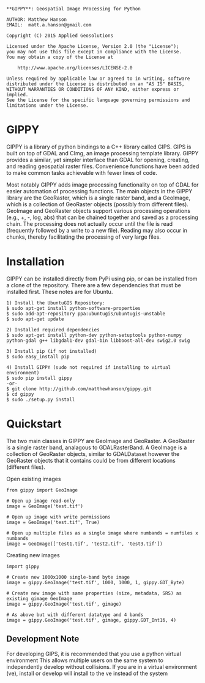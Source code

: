 
    **GIPPY**: Geospatial Image Processing for Python

    AUTHOR: Matthew Hanson
    EMAIL:  matt.a.hanson@gmail.com

    Copyright (C) 2015 Applied Geosolutions

    Licensed under the Apache License, Version 2.0 (the "License");
    you may not use this file except in compliance with the License.
    You may obtain a copy of the License at

        http://www.apache.org/licenses/LICENSE-2.0

    Unless required by applicable law or agreed to in writing, software
    distributed under the License is distributed on an "AS IS" BASIS,
    WITHOUT WARRANTIES OR CONDITIONS OF ANY KIND, either express or implied.
    See the License for the specific language governing permissions and
    limitations under the License.

# GIPPY

GIPPY is a library of python bindings to a C++ library called GIPS. GIPS is built on top of GDAL and CImg, an image processing template library. GIPPY provides a similar, yet simpler interface than GDAL for opening, creating, and reading geospatial raster files. Convenience functions have been added to make common tasks achievable with fewer lines of code.

Most notably GIPPY adds image processing functionality on top of GDAL for easier automation of processing functions. The main objects in the GIPPY library are the GeoRaster, which is a single raster band, and a GeoImage, which is a collection of GeoRaster objects (possibly from different files).  GeoImage and GeoRaster objects support various processing operations (e.g., +, -, log, abs) that can be chained together and saved as a processing chain.  The processing does not actually occur until the file is read (frequently followed by a write to a new file).  Reading may also occur in chunks, thereby facilitating the processing of very large files.

# Installation

GIPPY can be installed directly from PyPi using pip, or can be installed from a clone of the repository.
There are a few dependencies that must be installed first. These notes are for Ubuntu.

    1) Install the UbuntuGIS Repository:
    $ sudo apt-get install python-software-properties
    $ sudo add-apt-repository ppa:ubuntugis/ubuntugis-unstable
    $ sudo apt-get update

    2) Installed required dependencies
    $ sudo apt-get install python-dev python-setuptools python-numpy python-gdal g++ libgdal1-dev gdal-bin libboost-all-dev swig2.0 swig

    3) Install pip (if not installed)
    $ sudo easy_install pip

    4) Install GIPPY (sudo not required if installing to virtual environment)
    $ sudo pip install gippy
    -or-
    $ git clone http://github.com/matthewhanson/gippy.git
    $ cd gippy
    $ sudo ./setup.py install

# Quickstart

The two main classes in GIPPY are GeoImage and GeoRaster.  A GeoRaster is a single raster band, analagous to GDALRasterBand.  A GeoImage is a collection of GeoRaster objects, similar to GDALDataset however the GeoRaster objects that it contains could be from different locations (different files).

Open existing images

    from gippy import GeoImage

    # Open up image read-only
    image = GeoImage('test.tif')

    # Open up image with write permissions
    image = GeoImage('test.tif', True)

    # Open up multiple files as a single image where numbands = numfiles x numbands
    image = GeoImage(['test1.tif', 'test2.tif', 'test3.tif'])

Creating new images

    import gippy

    # Create new 1000x1000 single-band byte image 
    image = gippy.GeoImage('test.tif', 1000, 1000, 1, gippy.GDT_Byte)

    # Create new image with same properties (size, metadata, SRS) as existing gimage GeoImage
    image = gippy.GeoImage('test.tif', gimage)

    # As above but with different datatype and 4 bands
    image = gippy.GeoImage('test.tif', gimage, gippy.GDT_Int16, 4)



## Development Note

For developing GIPS, it is recommended that you use a python virtual environment 
This allows multiple users on the same system to independently develop without 
collisions. If you are in a virtual environment (ve), install or develop will install
to the ve instead of the system